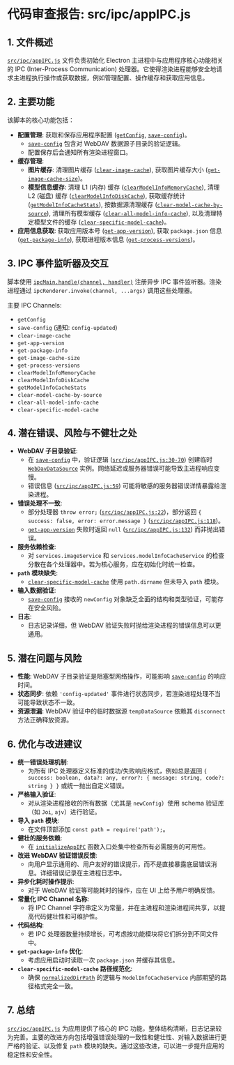 # 代码审查报告: src/ipc/appIPC.js

## 1. 文件概述

[`src/ipc/appIPC.js`](src/ipc/appIPC.js:0) 文件负责初始化 Electron 主进程中与应用程序核心功能相关的 IPC (Inter-Process Communication) 处理器。它使得渲染进程能够安全地请求主进程执行操作或获取数据，例如管理配置、操作缓存和获取应用信息。

## 2. 主要功能

该脚本的核心功能包括：

*   **配置管理**: 获取和保存应用程序配置 ([`getConfig`](src/ipc/appIPC.js:14:15), [`save-config`](src/ipc/appIPC.js:27:24))。
    *   [`save-config`](src/ipc/appIPC.js:27:24) 包含对 WebDAV 数据源子目录的验证逻辑。
    *   配置保存后会通知所有渲染进程窗口。
*   **缓存管理**:
    *   **图片缓存**: 清理图片缓存 ([`clear-image-cache`](src/ipc/appIPC.js:107:20)), 获取图片缓存大小 ([`get-image-cache-size`](src/ipc/appIPC.js:153:23))。
    *   **模型信息缓存**: 清理 L1 (内存) 缓存 ([`clearModelInfoMemoryCache`](src/ipc/appIPC.js:183:20)), 清理 L2 (磁盘) 缓存 ([`clearModelInfoDiskCache`](src/ipc/appIPC.js:198:20)), 获取缓存统计 ([`getModelInfoCacheStats`](src/ipc/appIPC.js:214:23)), 按数据源清理缓存 ([`clear-model-cache-by-source`](src/ipc/appIPC.js:234:23)), 清理所有模型缓存 ([`clear-all-model-info-cache`](src/ipc/appIPC.js:253:23)), 以及清理特定模型文件的缓存 ([`clear-specific-model-cache`](src/ipc/appIPC.js:268:21))。
*   **应用信息获取**: 获取应用版本号 ([`get-app-version`](src/ipc/appIPC.js:123:22)), 获取 `package.json` 信息 ([`get-package-info`](src/ipc/appIPC.js:137:23)), 获取进程版本信息 ([`get-process-versions`](src/ipc/appIPC.js:169:23))。

## 3. IPC 事件监听器及交互

脚本使用 [`ipcMain.handle(channel, handler)`](src/ipc/appIPC.js:1:15) 注册异步 IPC 事件监听器。渲染进程通过 `ipcRenderer.invoke(channel, ...args)` 调用这些处理器。

主要 IPC Channels:
*   `getConfig`
*   `save-config` (通知: `config-updated`)
*   `clear-image-cache`
*   `get-app-version`
*   `get-package-info`
*   `get-image-cache-size`
*   `get-process-versions`
*   `clearModelInfoMemoryCache`
*   `clearModelInfoDiskCache`
*   `getModelInfoCacheStats`
*   `clear-model-cache-by-source`
*   `clear-all-model-info-cache`
*   `clear-specific-model-cache`

## 4. 潜在错误、风险与不健壮之处

*   **WebDAV 子目录验证**:
    *   在 [`save-config`](src/ipc/appIPC.js:27:24) 中，验证逻辑 ([`src/ipc/appIPC.js:30-70`](src/ipc/appIPC.js:30:0)) 创建临时 [`WebDavDataSource`](src/ipc/appIPC.js:4:30) 实例。网络延迟或服务器错误可能导致主进程响应变慢。
    *   错误信息 ([`src/ipc/appIPC.js:59`](src/ipc/appIPC.js:59:0)) 可能将敏感的服务器错误详情暴露给渲染进程。
*   **错误处理不一致**:
    *   部分处理器 `throw error;` ([`src/ipc/appIPC.js:22`](src/ipc/appIPC.js:22:0))，部分返回 `{ success: false, error: error.message }` ([`src/ipc/appIPC.js:118`](src/ipc/appIPC.js:118:0))。
    *   [`get-app-version`](src/ipc/appIPC.js:123:22) 失败时返回 `null` ([`src/ipc/appIPC.js:132`](src/ipc/appIPC.js:132:0)) 而非抛出错误。
*   **服务依赖检查**:
    *   对 `services.imageService` 和 `services.modelInfoCacheService` 的检查分散在各个处理器中。若为核心服务，应在初始化时统一检查。
*   **`path` 模块缺失**:
    *   [`clear-specific-model-cache`](src/ipc/appIPC.js:268:21) 使用 `path.dirname` 但未导入 `path` 模块。
*   **输入数据验证**:
    *   [`save-config`](src/ipc/appIPC.js:27:24) 接收的 `newConfig` 对象缺乏全面的结构和类型验证，可能存在安全风险。
*   **日志**:
    *   日志记录详细，但 WebDAV 验证失败时抛给渲染进程的错误信息可以更通用。

## 5. 潜在问题与风险

*   **性能**: WebDAV 子目录验证是阻塞型网络操作，可能影响 [`save-config`](src/ipc/appIPC.js:27:24) 的响应时间。
*   **状态同步**: 依赖 `'config-updated'` 事件进行状态同步，若渲染进程处理不当可能导致状态不一致。
*   **资源泄漏**: WebDAV 验证中的临时数据源 `tempDataSource` 依赖其 `disconnect` 方法正确释放资源。

## 6. 优化与改进建议

*   **统一错误处理机制**:
    *   为所有 IPC 处理器定义标准的成功/失败响应格式，例如总是返回 `{ success: boolean, data?: any, error?: { message: string, code?: string } }` 或统一抛出自定义错误。
*   **严格输入验证**:
    *   对从渲染进程接收的所有数据（尤其是 `newConfig`）使用 schema 验证库（如 `Joi`, `ajv`）进行验证。
*   **导入 `path` 模块**:
    *   在文件顶部添加 `const path = require('path');`。
*   **健壮的服务依赖**:
    *   在 [`initializeAppIPC`](src/ipc/appIPC.js:10:1) 函数入口处集中检查所有必需服务的可用性。
*   **改进 WebDAV 验证错误反馈**:
    *   向用户显示通用的、用户友好的错误提示，而不是直接暴露底层错误消息。详细错误记录在主进程日志中。
*   **异步化耗时操作提示**:
    *   对于 WebDAV 验证等可能耗时的操作，应在 UI 上给予用户明确反馈。
*   **常量化 IPC Channel 名称**:
    *   将 IPC Channel 字符串定义为常量，并在主进程和渲染进程间共享，以提高代码健壮性和可维护性。
*   **代码结构**:
    *   若 IPC 处理器数量持续增长，可考虑按功能模块将它们拆分到不同文件中。
*   **`get-package-info` 优化**:
    *   考虑应用启动时读取一次 `package.json` 并缓存其信息。
*   **`clear-specific-model-cache` 路径规范化**:
    *   确保 [`normalizedDirPath`](src/ipc/appIPC.js:288:35) 的逻辑与 `ModelInfoCacheService` 内部期望的路径格式完全一致。

## 7. 总结

[`src/ipc/appIPC.js`](src/ipc/appIPC.js:0) 为应用提供了核心的 IPC 功能，整体结构清晰，日志记录较为完善。主要的改进方向包括增强错误处理的一致性和健壮性、对输入数据进行更严格的验证、以及修复 `path` 模块的缺失。通过这些改进，可以进一步提升应用的稳定性和安全性。